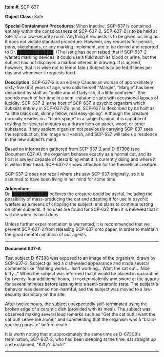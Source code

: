 **Item #:** SCP-637

**Object Class:** Safe

**Special Containment Procedures:** When inactive, SCP-637 is contained entirely within the consciousness of SCP-637-2. SCP-637-2 is to be held at Site 17 in a low-security room. Anything it requests is to be given, as long as it does not violate standard procedure. However, any requests for pencils, pens, sketchpads, or any marking implement, are to be denied and reported to Dr. ████████████. (The issue has been raised that if SCP-637-2 wanted marking devices, it could use a fluid such as blood or urine, but the subject has not displayed a marked interest in drawing. It is agreed, however, that it is wise not to tempt fate.) Subject is to be fed 3 times per day and whenever it requests food.

**Description:** SCP-637-2 is an elderly Caucasian woman of approximately sixty-five (65) years of age, who calls herself “Margie”. “Margie” has been described by staff as “polite and old lady-ish, if a little confused". She spends much of her time in a semi-catatonic state with occasional lapses of lucidity. SCP-637-2 is the host of SCP-637, a psychic organism which subsists entirely in SCP-637-2’s mind. SCP-637 is described by its host as “a little black cat, skinny fellow, real easy-going”. Although the creature normally resides in a “blank space” in a subject’s mind, it is capable of residing for several minutes as a drawn item on paper, wood, or other substance. If any sapient organism not previously carrying SCP-637 sees the reproduction, the image will vanish, and SCP-637 will take up residence in the new subject’s mind.

Based on information gathered from SCP-637-2 and D-67308 (see Document 637-A), the organism behaves exactly as a normal cat, and its host is always capable of describing what it is currently doing and where it is within their head. SCP-637-2 shows affection for the theoretical creature.

SCP-637-2 does not recall where she saw SCP-637 originally, so it is assumed to have been living in her mind for some time.

**Addendum:**  
Dr. ████████████ believes the creature could be useful, including the possibility of mass-producing the cat and adapting it for use in psychic warfare as a means of crippling the subject, and plans to continue testing on other subjects. If no uses are found for SCP-637, then it is believed that it will die when its host does.

Unless further experimentation is warranted, it is recommended that we prevent SCP-637-2 from releasing SCP-637 onto paper, in order to maintain the good mental condition of our agents.

* * *

**Document 637-A**

Test subject D-67308 was exposed to an image of the organism, drawn by SCP-637-2. Subject gained a disheveled appearance and made several comments like "Nothing works… Isn't working… Want the cat out… Nice kitty…" When the subject was informed that it would be placed in quarantine for twenty-four additional hours, it reacted violently and swore at the guards for several minutes before lapsing into a semi-catatonic state. The subject's behavior was deemed non-harmful, and the subject was moved to a low-security dormitory on the site.

After twelve hours, the subject unexpectedly self-terminated using the broken edge of a ceramic dish (provided with its meal). The subject was observed making several loud remarks such as "Get the cat out! I want the cat out! Leave me alone!" and commenting that the organism was a "brain-sucking parasite" before death.

It is worth noting that at approximately the same time as D-67308's termination, SCP-637-2, who had been sleeping at the time, sat straight up and exclaimed, "Kitty's back!"

* * *